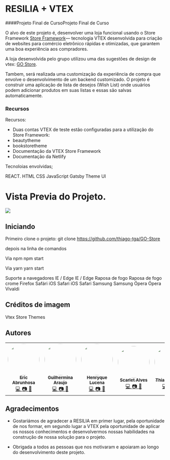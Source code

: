 # RESILIA + VTEX

####Projeto Final de CursoProjeto Final de Curso

O alvo de este projeto é, desenvolver uma loja funcional usando o Store Framework [Store Framework](https://github.com/vtex/faststore "Store Framework")— tecnologia
VTEX desenvolvida para criação de websites para comércio eletrônico rápidas e
otimizadas, que garantem uma boa experiência aos compradores.

A loja desenvolvida pelo grupo utilizou uma das sugestões de design
de vtex: [GO Store](https://www.figma.com/file/V8JMmf2csPbFQZZp6CeYmm/?node-id=664%3A4 "GO Store").

Tambem, será realizada uma customização da experiência de compra que envolve o desenvolvimento de
um backend customizado. O projeto é construir uma aplicação de lista de desejos
(Wish List) onde usuários podem adicionar produtos em suas listas e essas são
salvas automaticamente.

### Recursos

Recursos:

- Duas contas VTEX de teste estão configuradas para a utilização do Store
  Framework:
- beautytheme
- bookstoretheme
- Documentação da VTEX Store Framework
- Documentação da Netlify

Tecnoloias envolvidas;

REACT.
HTML
CSS
JavaScript
Gatsby
Theme UI

# Vista Previa do Projeto.

![](https://s3-alpha-sig.figma.com/img/cf9a/6c3a/ebeb551e3783f95558a6f0c8257b9e5f?Expires=1617580800&Signature=NlIALhzVLPOxvpU6EWD0-R2Nh8T0VD~xgIAJigrO8yMnBebXWkg~xcOusOwxP6o6XmFLtfsiA~UoCdWbOYO5k8Im7TVClvcmmVw6BTKSAR7UGmtup2s8yHAq3vcTO9c24osO86Mzda-lJIbPFAEluin6YctrRYQs0sCPjso7vuqqyZNOtY3~Q0--Na72I6jEl1H20rpAJGMhz~rm9zSWgdxBa1UbeOkaUBY5yFHCxbn29vedrT1V69qtsJRasR7EIlRHc08x~jDFD6fDyEpu1oeQ0zJ5ihUqB2Rls1RtIgEwn-ll8aZj~J-DWiPK2kH7v-EVKCQTnGqlLnNpDSj9vQ__&Key-Pair-Id=APKAINTVSUGEWH5XD5UA)

## Iniciando

Primeiro clone o projeto:
git clone https://github.com/thiago-tga/GO-Store

depois na linha de comandos

Via npm
npm start

Via yarn
yarn start

Suporte a navegadores
IE / Edge
IE / Edge
Raposa de fogo
Raposa de fogo
crome
Firefox
Safári iOS Safari
iOS Safari Samsung
Samsung Ópera
Ópera Vivaldi

## Créditos de imagem

Vtex Store Themes

## Autores

<table>
  <tr>
    <td align="center">
      <a href="https://github.com/ericwdw"><img style="border-radius: 50%;" src="https://media-exp1.licdn.com/dms/image/C4E03AQGpNM1tpAROkg/profile-displayphoto-shrink_800_800/0/1610571216667?e=1616025600&v=beta&t=VKiTo1YaXKHklmhfhyom6S4SIeqIGlc-v7lD28Iggh4" width="100px;" alt=""/><br /><sub><b>Eric Abrunhosa</b></sub>
      </a>
      <br />
      <a href="https://github.com/ericwdw" title="GitHub">💻
      <a href="https://www.instagram.com/abrunhosaeric/" title="instagram">📷
      <a href="https://www.linkedin.com/in/eric-gomes-silva-abrunhosa-119176114/" title="linkedin">💼
      </a>
      </td>
      <td align="center">
      <a href="https://github.com/araujo-gui"><img style="border-radius: 50%;" src="https://camo.githubusercontent.com/5335f3fc40c093d212524e170d6df7f8e4372eac856ddc80465b3f9a1840159a/68747470733a2f2f6d656469612d657870312e6c6963646e2e636f6d2f646d732f696d6167652f433445303341514657536954657131504874772f70726f66696c652d646973706c617970686f746f2d736872696e6b5f3830305f3830302f302f313630373630363237393835303f653d3136313630323536303026763d6265746126743d32794e6667436247566a7550476d72693265652d423765696d766e674a39564f356b446f76677a504e3338" width="100px;" alt=""/><br /><sub><b>Guilhermina Araujo</b></sub>
      </a>
      <br />
      <a href="https://github.com/araujo-gui" title="GitHub">💻
      <a href="https://www.instagram.com/guiiaaraujo_/" title="instagram">📷
      <a href="https://www.linkedin.com/in/guilhermina-ara%C3%BAjo-b780b5108/" title="linkedin">💼
      </a>
      </td>
      <td align="center">
      <a href="https://github.com/HenryLucena"><img style="border-radius: 50%;" src="https://media-exp1.licdn.com/dms/image/C4D03AQHy-lpbJs0xVg/profile-displayphoto-shrink_800_800/0/1605743627751?e=1616025600&v=beta&t=615P22A7jKkqP511gOaMR5ArWPKLITelMMklolVco4w" width="100px;" alt=""/><br /><sub><b>Henryque Lucena</b></sub>
      </a>
      <br />
      <a href="https://github.com/HenryLucena" title="GitHub">💻
      <a href="https://www.facebook.com/henryque.lucena" title="instagram">📷
      <a href="https://www.linkedin.com/in/henryque-porto-6486a91b0" title="linkedin">💼
      </a>
      </td>
      <td align="center">
      <a href="https://github.com/ScarlateAlves"><img style="border-radius: 50%;" src="https://avatars2.githubusercontent.com/u/71666563?s=460&u=7eaab4581687f896fa8c83353b1cd18b83791002&v=4" width="100px;" alt=""/><br /><sub><b>Scarlet Alves</b></sub>
      </a>
      <br />
      <a href="https://github.com/ScarlateAlves" title="GitHub">💻
      <a href="https://www.instagram.com/scaralves10/" title="instagram">📷
      <a href="https://www.linkedin.com/in/scarlate-alves-518ab5127/" title="linkedin">💼
      </a>
      </td>
      <td align="center">
      <a href="https://github.com/thiago-tga"><img style="border-radius: 50%;" src="https://media-exp1.licdn.com/dms/image/C4D03AQHR-AZMVpN9iA/profile-displayphoto-shrink_400_400/0/1610584257602?e=1616025600&v=beta&t=-nYa_s1xQjXgPNRmpIPf1EWWFsXH3Px7dHmpzEMj-2I" width="100px;" alt=""/><br /><sub><b>Thiago Gomes</b></sub>
      </a>
      <br />
      <a href="https://github.com/thiago-tga" title="GitHub">💻
      <a href="https://www.instagram.com/thiaguio/" title="instagram">📷
      <a href="https://www.linkedin.com/in/thiago-araujo-23761115a/" title="linkedin">💼
      </a>
      </td>
  </tr>
</table>

## Agradecimentos

- Gostariámos de agradecer a RESILIA em primer lugar, pela oportunidade de nos formar, em segundo lugar a VTEX pela oportunidade de aplicar os nossos conhecimentos e desenvolvermos nossas habilidades na construção de nossa solução para o projeto.

- Obrigada a todos as pessoas que nos motivaram e apoiaram ao longo do desenvolvimento deste projeto.
